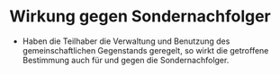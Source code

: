 # Wirkung gegen Sondernachfolger

- Haben die Teilhaber die Verwaltung und Benutzung des gemeinschaftlichen Gegenstands geregelt, so wirkt die getroffene Bestimmung auch für und gegen die Sondernachfolger.

